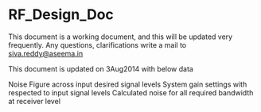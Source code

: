 RF_Design_Doc
=============
This document is a working document, and this will be updated very frequently. Any questions, clarifications write a mail to siva.reddy@aseema.in

This document is updated on 3Aug2014 with below data

Noise Figure across input desired signal levels
System gain settings with respected to input signal levels
Calculated noise for all required bandwidth at receiver level
